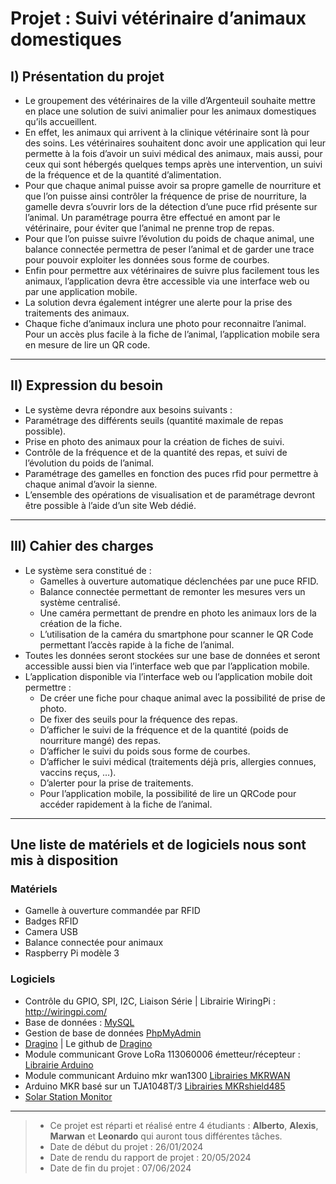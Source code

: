 # Projet : Suivi vétérinaire d’animaux domestiques

## I) Présentation du projet
* Le groupement des vétérinaires de la ville d’Argenteuil souhaite mettre en place une solution de suivi animalier pour les animaux domestiques qu’ils accueillent.
* En effet, les animaux qui arrivent à la clinique vétérinaire sont là pour des soins. Les vétérinaires souhaitent donc avoir une application qui leur permette
  à la fois d’avoir un suivi médical des animaux, mais aussi, pour ceux qui sont hébergés quelques temps après une intervention, un suivi de la fréquence et de la quantité d’alimentation.
* Pour que chaque animal puisse avoir sa propre gamelle de nourriture et que l’on puisse ainsi contrôler la fréquence de prise de nourriture, la gamelle devra s’ouvrir lors de la détection
  d’une puce rfid présente sur l’animal. Un paramétrage pourra être effectué en amont par le vétérinaire, pour éviter que l’animal ne prenne trop de repas.
* Pour que l’on puisse suivre l’évolution du poids de chaque animal, une balance connectée permettra de peser l’animal et de garder une trace pour pouvoir exploiter les données sous forme de courbes.
* Enfin pour permettre aux vétérinaires de suivre plus facilement tous les animaux, l’application devra être accessible via une interface web ou par une application mobile.
* La solution devra également intégrer une alerte pour la prise des traitements des animaux.
* Chaque fiche d’animaux inclura une photo pour reconnaitre l’animal. Pour un accès plus facile à la fiche de l’animal, l’application mobile sera en mesure de lire un QR code.

-------------------------------------------------------------------------------------------------------------------------------------------------------------------------------------------------------------

## II) Expression du besoin
* Le système devra répondre aux besoins suivants :
* Paramétrage des différents seuils (quantité maximale de repas possible).
* Prise en photo des animaux pour la création de fiches de suivi.
* Contrôle de la fréquence et de la quantité des repas, et suivi de l’évolution du poids de l’animal.
* Paramétrage des gamelles en fonction des puces rfid pour permettre à chaque animal d’avoir la sienne.
* L’ensemble des opérations de visualisation et de paramétrage devront être possible à l’aide d’un site Web dédié.

-------------------------------------------------------------------------------------------------------------------------------------------------------------------------------------------------------------

## III) Cahier des charges
* Le système sera constitué de :
    * Gamelles à ouverture automatique déclenchées par une puce RFID.
    * Balance connectée permettant de remonter les mesures vers un système centralisé.
    * Une caméra permettant de prendre en photo les animaux lors de la création de la fiche.
    * L’utilisation de la caméra du smartphone pour scanner le QR Code permettant l’accès rapide à la fiche de l’animal.
* Toutes les données seront stockées sur une base de données et seront accessible aussi bien via l’interface web que par l’application mobile.
* L’application disponible via l’interface web ou l’application mobile doit permettre :
    * De créer une fiche pour chaque animal avec la possibilité de prise de photo.
    * De fixer des seuils pour la fréquence des repas.
    * D’afficher le suivi de la fréquence et de la quantité (poids de nourriture mangé) des repas.
    * D’afficher le suivi du poids sous forme de courbes.
    * D’afficher le suivi médical (traitements déjà pris, allergies connues, vaccins reçus, …).
    * D’alerter pour la prise de traitements.
    * Pour l’application mobile, la possibilité de lire un QRCode pour accéder rapidement à la fiche de l’animal.

-------------------------------------------------------------------------------------------------------------------------------------------------------------------------------------------------------------

## Une liste de matériels et de logiciels nous sont mis à disposition
### Matériels
* Gamelle à ouverture commandée par RFID
* Badges RFID
* Camera USB
* Balance connectée pour animaux
* Raspberry Pi modèle 3

### Logiciels
* Contrôle du GPIO, SPI, I2C, Liaison Série | Librairie WiringPi : http://wiringpi.com/
* Base de données : [MySQL](https://www.mysql.com/fr)
* Gestion de base de données  [PhpMyAdmin](https://www.phpmyadmin.net/)
* [Dragino](www.dragino.com/downloads/index.php?dir=LoRa_Gateway/) | Le github de [Dragino](https://github.com/dragino/Arduino-Profile-Examples/tree/master/libraries/Dragino/examples)
* Module communicant Grove LoRa 113060006 émetteur/récepteur : [Librairie Arduino](http://wiki.seeedstudio.com/Grove_LoRa_Radio/)
* Module communicant Arduino mkr wan1300 [Librairies MKRWAN](https://www.arduinolibraries.info/libraries/mkrwan)
* Arduino MKR basé sur un TJA1048T/3 [Librairies MKRshield485](https://store.arduino.cc/arduino-genuino/arduino-genuino-mkr-family)
* [Solar Station Monitor](http://www.epsolarpv.com/en/index.php/Technical/download)

-------------------------------------------------------------------------------------------------------------------------------------------------------------------------------------------------------------

> * Ce projet est réparti et réalisé entre 4 étudiants : __Alberto__, __Alexis__, __Marwan__ et __Leonardo__ qui auront tous différentes tâches.
> * Date de début du projet : 26/01/2024
> * Date de rendu du rapport de projet : 20/05/2024
> * Date de fin du projet : 07/06/2024
